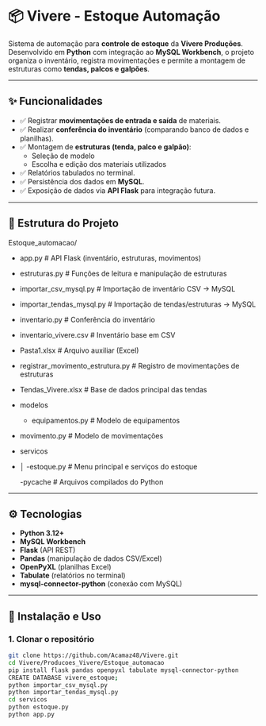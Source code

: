 # 📦 Vivere - Estoque Automação

Sistema de automação para **controle de estoque** da **Vivere Produções**.  
Desenvolvido em **Python** com integração ao **MySQL Workbench**, o projeto organiza o inventário, registra movimentações e permite a montagem de estruturas como **tendas, palcos e galpões**.

---

## ✨ Funcionalidades

- ✅ Registrar **movimentações de entrada e saída** de materiais.  
- ✅ Realizar **conferência do inventário** (comparando banco de dados e planilhas).  
- ✅ Montagem de **estruturas (tenda, palco e galpão)**:
  - Seleção de modelo
  - Escolha e edição dos materiais utilizados  
- ✅ Relatórios tabulados no terminal.  
- ✅ Persistência dos dados em **MySQL**.  
- ✅ Exposição de dados via **API Flask** para integração futura.  

---

## 📂 Estrutura do Projeto
Estoque_automacao/
- app.py # API Flask (inventário, estruturas, movimentos)
- estruturas.py # Funções de leitura e manipulação de estruturas
- importar_csv_mysql.py # Importação de inventário CSV → MySQL
- importar_tendas_mysql.py # Importação de tendas/estruturas → MySQL
- inventario.py # Conferência do inventário
- inventario_vivere.csv # Inventário base em CSV
- Pasta1.xlsx # Arquivo auxiliar (Excel)
- registrar_movimento_estrutura.py # Registro de movimentações de estruturas
- Tendas_Vivere.xlsx # Base de dados principal das tendas

- modelos
  - equipamentos.py # Modelo de equipamentos
 - movimento.py # Modelo de movimentações

- servicos
- │ -estoque.py # Menu principal e serviços do estoque

  -pycache # Arquivos compilados do Python

---

## ⚙️ Tecnologias

- **Python 3.12+**
- **MySQL Workbench**
- **Flask** (API REST)
- **Pandas** (manipulação de dados CSV/Excel)
- **OpenPyXL** (planilhas Excel)
- **Tabulate** (relatórios no terminal)
- **mysql-connector-python** (conexão com MySQL)

---

## 🚀 Instalação e Uso

### 1. Clonar o repositório
```bash
git clone https://github.com/Acamaz48/Vivere.git
cd Vivere/Producoes_Vivere/Estoque_automacao
pip install flask pandas openpyxl tabulate mysql-connector-python
CREATE DATABASE vivere_estoque;
python importar_csv_mysql.py
python importar_tendas_mysql.py
cd servicos
python estoque.py
python app.py




